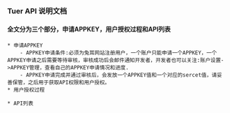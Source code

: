 ### Tuer API 说明文档

#### 全文分为三个部分，申请APPKEY，用户授权过程和API列表

    * 申请APPKEY
        - APPKEY申请条件:必须为兔耳网站注册用户，一个账户只能申请一个APPKEY，一个APPKEY申请之后需要等待审核，审核成功后会邮件通知开发者，开发者也可以关注:账户设置->APPKEY管理，查看自己的APPKEY申请情况和进度.    
        - APPKEY申请完成并通过审核后，会发放一个APPKEY值和一个对应的sercet值，请妥善保管，之后用于获取API权限和用户授权。
    * 用户授权过程

    * API列表
